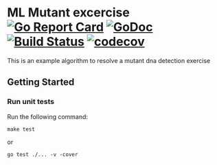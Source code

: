 # ML Mutant excercise [![Go Report Card](https://goreportcard.com/badge/github.com/rodrigodmd/ml-mutant)](https://goreportcard.com/report/github.com/rodrigodmd/ml-mutant) [![GoDoc](https://godoc.org/github.com/micro/go-api?status.svg)](https://godoc.org/github.com/rodrigodmd/ml-mutant) [![Build Status](https://travis-ci.org/rodrigodmd/ml-mutant.svg?branch=master)](https://travis-ci.org/rodrigodmd/ml-mutant) [![codecov](https://codecov.io/gh/rodrigodmd/ml-mutant/branch/master/graph/badge.svg)](https://codecov.io/gh/rodrigodmd/ml-mutant)

This is an example algorithm to resolve a mutant dna detection exercise

## Getting Started




### Run unit tests

Run the following command:
```
make test
```
or

```
go test ./... -v -cover
```
